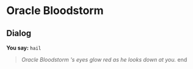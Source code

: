 # Oracle Bloodstorm
## Dialog

**You say:** `hail`



>*Oracle Bloodstorm 's eyes glow red as he looks down at you.*
end
